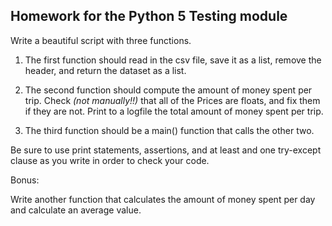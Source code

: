 ## Homework for the Python 5 Testing module

Write a beautiful script with three functions. 

 1. The first function should read in the csv file, save it as a list, remove the header, 
 and return the dataset as a list.

 2. The second function should compute the amount of money spent per trip. Check *(not manually!!)*
that all of the Prices are floats, and fix them if they are not. Print to a logfile the total 
amount of money spent per trip.

 3. The third function should be a main() function that calls the other two.

Be sure to use print statements, assertions, and at least and one try-except clause as you write
in order to check your code. 


Bonus:

Write another function that calculates the amount of money spent per day and calculate an average value.

